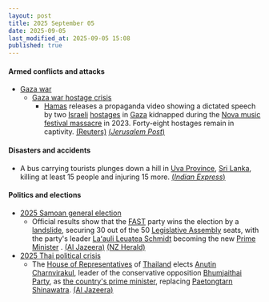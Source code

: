 ```yaml
---
layout: post
title: 2025 September 05
date: 2025-09-05
last_modified_at: 2025-09-05 15:08
published: true
---
```



#### Armed conflicts and attacks

* [Gaza war](https://en.wikipedia.org/wiki/Gaza_war "Gaza war")
  * [Gaza war hostage crisis](https://en.wikipedia.org/wiki/Gaza_war_hostage_crisis "Gaza war hostage crisis")
    * [Hamas](https://en.wikipedia.org/wiki/Hamas "Hamas") releases a propaganda video showing a dictated speech by two [Israeli](https://en.wikipedia.org/wiki/Israeli "Israeli") [hostages](https://en.wikipedia.org/wiki/Hostage "Hostage") in [Gaza](https://en.wikipedia.org/wiki/Gaza "Gaza") kidnapped during the [Nova music festival massacre](https://en.wikipedia.org/wiki/Nova_music_festival_massacre "Nova music festival massacre") in 2023. Forty-eight hostages remain in captivity. [(Reuters)](https://www.reuters.com/world/middle-east/hamas-releases-video-israeli-hostages-held-gaza-2025-09-05/) [(*Jerusalem Post*)](https://www.jpost.com/israel-news/defense-news/article-866456)

#### Disasters and accidents

* A bus carrying tourists plunges down a hill in [Uva Province](https://en.wikipedia.org/wiki/Uva_Province "Uva Province"), [Sri Lanka](https://en.wikipedia.org/wiki/Sri_Lanka "Sri Lanka"), killing at least 15 people and injuring 15 more. [(*Indian Express*)](https://indianexpress.com/article/world/sri-lanka-bus-crash-deaths-10231848/)

#### Politics and elections

* [2025 Samoan general election](https://en.wikipedia.org/wiki/2025_Samoan_general_election "2025 Samoan general election")
  * Official results show that the [FAST](https://en.wikipedia.org/wiki/Fa%CA%BBatuatua_i_le_Atua_Samoa_ua_Tasi "Faʻatuatua i le Atua Samoa ua Tasi") party wins the election by a [landslide](https://en.wikipedia.org/wiki/Landslide_victory "Landslide victory"), securing 30 out of the 50 [Legislative Assembly](https://en.wikipedia.org/wiki/Legislative_Assembly_of_Samoa "Legislative Assembly of Samoa") seats, with the party's leader [Laʻauli Leuatea Schmidt](https://en.wikipedia.org/wiki/La%CA%BBauli_Leuatea_Schmidt "Laʻauli Leuatea Schmidt") becoming the new [Prime Minister](https://en.wikipedia.org/wiki/Prime_Minister_of_Samoa "Prime Minister of Samoa") . [(Al Jazeera)](https://www.aljazeera.com/news/2025/9/5/fast-to-retain-power-after-samoan-election-victory-confirmed) [(NZ Herald)](https://www.nzherald.co.nz/nz/samoa-general-election-final-vote-count-completed-official-results-due-tonight/4UFSJ7LK2BFABCFAQI4CKZQJ6M/)
* [2025 Thai political crisis](https://en.wikipedia.org/wiki/2025_Thai_political_crisis "2025 Thai political crisis")
  * The [House of Representatives](https://en.wikipedia.org/wiki/House_of_Representatives_%28Thailand%29 "House of Representatives (Thailand)") of [Thailand](https://en.wikipedia.org/wiki/Thailand "Thailand") elects [Anutin Charnvirakul](https://en.wikipedia.org/wiki/Anutin_Charnvirakul "Anutin Charnvirakul"), leader of the conservative opposition [Bhumjaithai Party](https://en.wikipedia.org/wiki/Bhumjaithai_Party "Bhumjaithai Party"), as [the country's prime minister](https://en.wikipedia.org/wiki/Prime_Minister_of_Thailand "Prime Minister of Thailand"), replacing [Paetongtarn Shinawatra](https://en.wikipedia.org/wiki/Paetongtarn_Shinawatra "Paetongtarn Shinawatra"). [(Al Jazeera)](https://www.aljazeera.com/news/2025/9/5/thai-parliament-elects-anutin-charnvirakul-as-prime-minister-2)

